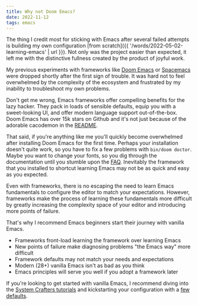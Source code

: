 ```yaml
---
title: Why not Doom Emacs?
date: 2022-11-12
tags: emacs
---
```


The thing I credit most for sticking with Emacs after several failed attempts is
building my own configuration [from
scratch]({{ '/words/2022-05-02-learning-emacs' | url }}). Not only was the
project easier than expected, it left me with the distinctive fullness created
by the product of joyful work.

My previous experiments with frameworks like
[Doom Emacs](https://github.com/doomemacs/doomemacs) or
[Spacemacs](https://www.spacemacs.org/) were dropped shortly after the first
sign of trouble. It was hard not to feel overwhelmed by the complexity of the
ecosystem and frustrated by my inability to troubleshoot my own problems.

Don't get me wrong, Emacs frameworks offer compelling benefits for the lazy
hacker. They pack in loads of sensible defaults, equip you with a sweet-looking
UI, and offer modern language support out-of-the-box. Doom Emacs has over 15k
stars on Github and it's not just because of the adorable cacodemon in the
[README](https://github.com/doomemacs/doomemacs#introduction).

That said, if you're anything like me you'll quickly become overwhelmed after
installing Doom Emacs for the first time. Perhaps your installation doesn't
quite work, so you have to fix a few problems with `bin/doom doctor`. Maybe you
want to change your fonts, so you dig through the documentation until you
stumble upon the
[FAQ](https://github.com/doomemacs/doomemacs/blob/master/docs/faq.org#change-my-fonts).
Inevitably the framework that you installed to shortcut learning Emacs may not
be as quick and easy as you expected.

Even with frameworks, there is no escaping the need to learn Emacs fundamentals
to configure the editor to match your expectations. However, frameworks make the
process of learning these fundamentals more difficult by greatly increasing the
complexity space of your editor and introducing more points of failure.

That's why I recommend Emacs beginners start their journey with vanilla Emacs.

- Frameworks front-load learning the framework over learning Emacs
- New points of failure make diagnosing problems "the Emacs way" more difficult
- Framework defaults may not match your needs and expectations
- Modern (28+) vanilla Emacs isn't as bad as you think
- Emacs principles will serve you well if you adopt a framework later

If you're looking to get started with vanilla Emacs, I recommend diving into the
[System Crafters tutorials](https://youtu.be/74zOY-vgkyw) and kickstarting your
configuration with a
[few defaults](https://gist.github.com/mgmarlow/c298502c0f84d1c06c881b8de404b7c7).
